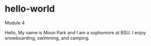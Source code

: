 # hello-world
Module 4

Hello,
My name is Moon Park and I am a sophomore at BSU. 
I enjoy snowboarding, swimming, and camping. 

